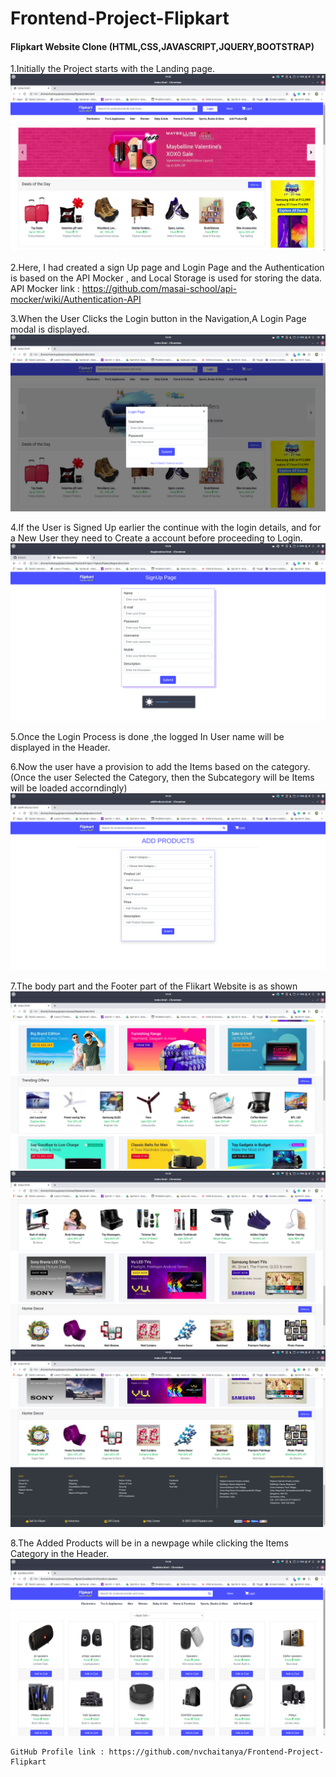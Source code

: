 # Frontend-Project-Flipkart

#### Flipkart Website Clone  (HTML,CSS,JAVASCRIPT,JQUERY,BOOTSTRAP)

1.Initially the Project starts with the Landing page.
            ![Landing Page](/Screenshots/LandingPage.png)

2.Here, I had created a sign Up page and Login Page and the Authentication is based on the API Mocker , and Local Storage is used for storing the data. 
            API Mocker link : https://github.com/masai-school/api-mocker/wiki/Authentication-API
            

3.When the User Clicks the Login button in the Navigation,A Login Page modal is displayed.
            ![login page](/Screenshots/LoginPage.png)

4.If the User is Signed Up earlier the continue with the login details, and for a New User they need to Create a account before proceeding to Login.
            ![SignUp page](/Screenshots/SignUpPage.png)

5.Once the Login Process is done ,the logged In User name will be displayed in the Header.

6.Now the user have a provision to add the Items based on the category.(Once the user Selected the Category, then the Subcategory will be Items will be loaded accorndingly)
            ![App Products page](/Screenshots/AddProductsPage.png)

7.The body part and the Footer part of the Flikart Website is as shown
            ![Body1](/Screenshots/BodyPage1.png)
            ![Body2](/Screenshots/BodyPage2.png)
            ![Footer](/Screenshots/Footer.png)

8.The Added Products will be in a newpage while clicking the Items Category in the Header.
            ![Added products](/Screenshots/Products.png)

    GitHub Profile link : https://github.com/nvchaitanya/Frontend-Project-Flipkart
